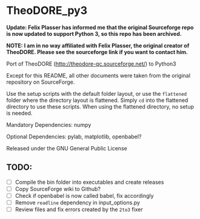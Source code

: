 # TheoDORE_py3

**Update: Felix Plasser has informed me that the original Sourceforge repo is now updated to support Python 3, so this repo has been archived.**

**NOTE: I am in no way affiliated with Felix Plasser, the original creator of TheoDORE. Please see the sourceforge link if you want to contact him.**

Port of TheoDORE (http://theodore-qc.sourceforge.net/) to Python3

Except for this README, all other documents were taken from the original repository on SourceForge.

Use the setup scripts with the default folder layout, or use the `flattened` folder where the directory layout is flattened. Simply `cd` into the flattened directory to use these scripts. When using the flattened directory, no setup is needed.

Mandatory Dependencies: numpy

Optional Dependencies: pylab, matplotlib, openbabel?

Released under the GNU General Public License

## TODO:

- [ ] Compile the bin folder into executables and create releases
- [ ] Copy SourceForge wiki to Github?
- [ ] Check if openbabel is now called babel, fix accordingly
- [ ] Remove `readline` dependency in input_options.py
- [ ] Review files and fix errors created by the `2to3` fixer
